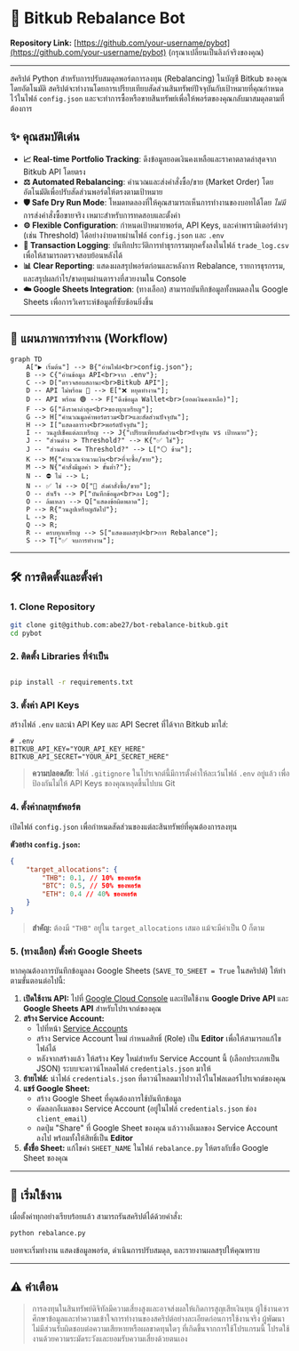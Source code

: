 # 🤖 Bitkub Rebalance Bot

**Repository Link:** [https://github.com/your-username/pybot](https://github.com/your-username/pybot) (กรุณาเปลี่ยนเป็นลิงก์จริงของคุณ)

---

สคริปต์ Python สำหรับการปรับสมดุลพอร์ตการลงทุน (Rebalancing) ในบัญชี Bitkub ของคุณโดยอัตโนมัติ สคริปต์จะทำงานโดยการเปรียบเทียบสัดส่วนสินทรัพย์ปัจจุบันกับเป้าหมายที่คุณกำหนดไว้ในไฟล์ `config.json` และจะทำการซื้อหรือขายสินทรัพย์เพื่อให้พอร์ตของคุณกลับมาสมดุลตามที่ต้องการ

## ✨ คุณสมบัติเด่น

-   **📈 Real-time Portfolio Tracking**: ดึงข้อมูลยอดเงินคงเหลือและราคาตลาดล่าสุดจาก Bitkub API โดยตรง
-   **⚖️ Automated Rebalancing**: คำนวณและส่งคำสั่งซื้อ/ขาย (Market Order) โดยอัตโนมัติเพื่อปรับสัดส่วนพอร์ตให้ตรงตามเป้าหมาย
-   **🛡️ Safe Dry Run Mode**: โหมดทดลองที่ให้คุณสามารถเห็นการทำงานของบอทได้โดย _ไม่มี_ การส่งคำสั่งซื้อขายจริง เหมาะสำหรับการทดสอบและตั้งค่า
-   **⚙️ Flexible Configuration**: กำหนดเป้าหมายพอร์ต, API Keys, และค่าพารามิเตอร์ต่างๆ (เช่น Threshold) ได้อย่างง่ายดายผ่านไฟล์ `config.json` และ `.env`
-   **📝 Transaction Logging**: บันทึกประวัติการทำธุรกรรมทุกครั้งลงในไฟล์ `trade_log.csv` เพื่อให้สามารถตรวจสอบย้อนหลังได้
-   **📊 Clear Reporting**: แสดงผลสรุปพอร์ตก่อนและหลังการ Rebalance, รายการธุรกรรม, และสรุปผลกำไร/ขาดทุนผ่านตารางที่สวยงามใน Console
-   **☁️ Google Sheets Integration**: (ทางเลือก) สามารถบันทึกข้อมูลทั้งหมดลงใน Google Sheets เพื่อการวิเคราะห์ข้อมูลที่ซับซ้อนยิ่งขึ้น

---

## 🌊 แผนภาพการทำงาน (Workflow)

```mermaid
graph TD
    A["▶️ เริ่มต้น"] --> B{"อ่านไฟล์<br>config.json"};
    B --> C{"อ่านข้อมูล API<br>จาก .env"};
    C --> D["ตรวจสอบสถานะ<br>Bitkub API"];
    D -- API ไม่พร้อม 🔴 --> E["❌ หยุดทำงาน"];
    D -- API พร้อม 🟢 --> F["ดึงข้อมูล Wallet<br>(ยอดเงินคงเหลือ)"];
    F --> G["ดึงราคาล่าสุด<br>ของทุกเหรียญ"];
    G --> H["คำนวณมูลค่าพอร์ตรวม<br>และสัดส่วนปัจจุบัน"];
    H --> I["แสดงตาราง<br>พอร์ตปัจจุบัน"];
    I -- วนลูปเช็คแต่ละเหรียญ --> J{"เปรียบเทียบสัดส่วน<br>ปัจจุบัน vs เป้าหมาย"};
    J -- "ส่วนต่าง > Threshold?" --> K{"✅ ใช่"};
    J -- "ส่วนต่าง <= Threshold?" --> L["⚪ ข้าม"];
    K --> M{"คำนวณจำนวนเงิน<br>ที่จะซื้อ/ขาย"};
    M --> N{"คำสั่งมีมูลค่า > ขั้นต่ำ?"};
    N -- ⛔ ไม่ --> L;
    N -- ✅ ใช่ --> O["💸 ส่งคำสั่งซื้อ/ขาย"];
    O -- สำเร็จ --> P["บันทึกข้อมูล<br>ลง Log"];
    O -- ล้มเหลว --> Q["แสดงข้อผิดพลาด"];
    P --> R{"วนลูปเหรียญถัดไป"};
    L --> R;
    Q --> R;
    R -- ครบทุกเหรียญ --> S["แสดงผลสรุป<br>การ Rebalance"];
    S --> T["✅ จบการทำงาน"];
```

---

## 🛠️ การติดตั้งและตั้งค่า

### 1. Clone Repository

```bash
git clone git@github.com:abe27/bot-rebalance-bitkub.git
cd pybot
```

### 2. ติดตั้ง Libraries ที่จำเป็น

```bash

pip install -r requirements.txt
```

### 3. ตั้งค่า API Keys

สร้างไฟล์ `.env` และนำ API Key และ API Secret ที่ได้จาก Bitkub มาใส่:

```env
# .env
BITKUB_API_KEY="YOUR_API_KEY_HERE"
BITKUB_API_SECRET="YOUR_API_SECRET_HERE"
```

> **ความปลอดภัย**: ไฟล์ `.gitignore` ในโปรเจกต์นี้มีการตั้งค่าให้ละเว้นไฟล์ `.env` อยู่แล้ว เพื่อป้องกันไม่ให้ API Keys ของคุณหลุดขึ้นไปบน Git

### 4. ตั้งค่ากลยุทธ์พอร์ต

เปิดไฟล์ `config.json` เพื่อกำหนดสัดส่วนของแต่ละสินทรัพย์ที่คุณต้องการลงทุน

**ตัวอย่าง `config.json`:**

```json
{
    "target_allocations": {
        "THB": 0.1, // 10% ของพอร์ต
        "BTC": 0.5, // 50% ของพอร์ต
        "ETH": 0.4 // 40% ของพอร์ต
    }
}
```

> **สำคัญ:** ต้องมี `"THB"` อยู่ใน `target_allocations` เสมอ แม้จะมีค่าเป็น 0 ก็ตาม

### 5. (ทางเลือก) ตั้งค่า Google Sheets

หากคุณต้องการบันทึกข้อมูลลง Google Sheets (`SAVE_TO_SHEET = True` ในสคริปต์) ให้ทำตามขั้นตอนต่อไปนี้:

1.  **เปิดใช้งาน API:** ไปที่ [Google Cloud Console](https://console.cloud.google.com/) และเปิดใช้งาน **Google Drive API** และ **Google Sheets API** สำหรับโปรเจกต์ของคุณ
2.  **สร้าง Service Account:**
    -   ไปที่หน้า [Service Accounts](https://console.cloud.google.com/iam-admin/serviceaccounts)
    -   สร้าง Service Account ใหม่ กำหนดสิทธิ์ (Role) เป็น **Editor** เพื่อให้สามารถแก้ไขไฟล์ได้
    -   หลังจากสร้างแล้ว ให้สร้าง Key ใหม่สำหรับ Service Account นี้ (เลือกประเภทเป็น JSON) ระบบจะดาวน์โหลดไฟล์ `credentials.json` มาให้
3.  **ย้ายไฟล์:** นำไฟล์ `credentials.json` ที่ดาวน์โหลดมาไปวางไว้ในโฟลเดอร์โปรเจกต์ของคุณ
4.  **แชร์ Google Sheet:**
    -   สร้าง Google Sheet ที่คุณต้องการใช้บันทึกข้อมูล
    -   คัดลอกอีเมลของ Service Account (อยู่ในไฟล์ `credentials.json` ช่อง `client_email`)
    -   กดปุ่ม "Share" ที่ Google Sheet ของคุณ แล้ววางอีเมลของ Service Account ลงไป พร้อมทั้งให้สิทธิ์เป็น **Editor**
5.  **ตั้งชื่อ Sheet:** แก้ไขค่า `SHEET_NAME` ในไฟล์ `rebalance.py` ให้ตรงกับชื่อ Google Sheet ของคุณ

---

## 🚀 เริ่มใช้งาน

เมื่อตั้งค่าทุกอย่างเรียบร้อยแล้ว สามารถรันสคริปต์ได้ด้วยคำสั่ง:

```bash
python rebalance.py
```

บอทจะเริ่มทำงาน แสดงข้อมูลพอร์ต, ดำเนินการปรับสมดุล, และรายงานผลสรุปให้คุณทราบ

---

## ⚠️ คำเตือน

> การลงทุนในสินทรัพย์ดิจิทัลมีความเสี่ยงสูงและอาจส่งผลให้เกิดการสูญเสียเงินทุน ผู้ใช้งานควรศึกษาข้อมูลและทำความเข้าใจการทำงานของสคริปต์อย่างละเอียดก่อนการใช้งานจริง ผู้พัฒนาไม่มีส่วนรับผิดชอบต่อความเสียหายหรือผลขาดทุนใดๆ ที่เกิดขึ้นจากการใช้โปรแกรมนี้ โปรดใช้งานด้วยความระมัดระวังและยอมรับความเสี่ยงด้วยตนเอง
